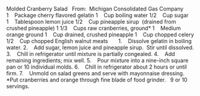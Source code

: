Molded Cranberry Salad
 
From:  Michigan Consolidated Gas Company
 
 
1    Package cherry flavored gelatin
1    Cup boiling water
1/2    Cup sugar
1    Tablespoon lemon juice
1/2    Cup pineapple sirup  (drained from crushed pineapple)
1 1/3    Cups raw cranberries, ground*
1    Medium orange ground
1    Cup drained, crushed pineapple
1    Cup chopped celery
1/2    Cup chopped English walnut meats
 
 
 
1.    Dissolve gelatin in boiling water. 
2.    Add sugar, lemon juice and pineapple sirup.  Stir until dissolved.
3.    Chill in refrigerator until mixture is partially congealed.
4.    Add remaining ingredients; mix well.
5.    Pour mixture into a nine-inch square pan or 10 individual molds.
6.    Chill in refrigerator about 2 hours or until firm.
7.    Unmold on salad greens and serve with mayonnaise dressing.
*Put cranberries and orange through fine blade of food grinder.
 
9 or 10 servings.
